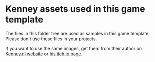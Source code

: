 # Kenney assets used in this game template

The files in this folder tree are used as samples in this game template. Please don't use these files in your projects.

If you want to use the same images, get them from their author on [Kenney.nl website](https://www.kenney.nl) or [his itch.io page](https://kenney.itch.io).
